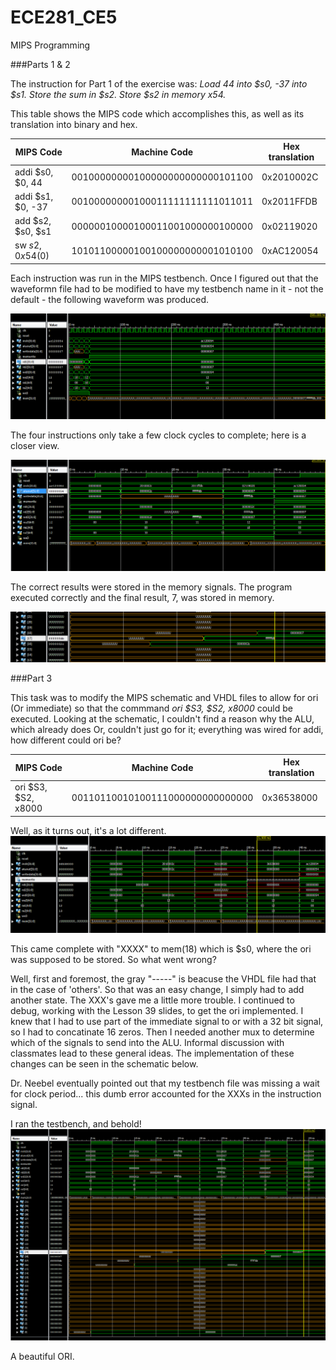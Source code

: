 ECE281_CE5
==========

MIPS Programming

###Parts 1 & 2

The instruction for Part 1 of the exercise was:
_Load 44 into $s0, -37 into $s1. Store the sum in $s2. Store $s2 in  memory x54._

This table shows the MIPS code which accomplishes this, as well as its translation into binary and hex.

|MIPS Code | Machine Code | Hex translation|
-----------|--------------|----------------
addi $s0, $0, 44 | 00100000000100000000000000101100 | 0x2010002C
addi $s1, $0, -37 | 00100000000100011111111111011011 | 0x2011FFDB
add $s2, $s0, $s1 | 00000010000100011001000000100000 | 0x02119020
sw $s2, 0x54($0) | 10101100000100100000000001010100 | 0xAC120054

Each instruction was run in the MIPS testbench. Once I figured out that the waveformn file had to be modified to have my testbench name in it - not the default - the following waveform was produced.

![alt text](https://github.com/byarbrough/ECE281_CE5/blob/master/sim_2_500ns.PNG?raw=true "Part 2 Simulation")

The four instructions only take a few clock cycles to complete; here is a closer view.

![alt text](https://github.com/byarbrough/ECE281_CE5/blob/master/sim_2_zoom.PNG?raw=true "Part 2 Simulation")

The correct results were stored in the memory signals. The program executed correctly and the final result, 7, was stored in memory.

![alt text](https://github.com/byarbrough/ECE281_CE5/blob/master/sim_2_memResults.PNG?raw=true "Part 2 Simulation Results")


###Part 3

This task was to modify the MIPS schematic and VHDL files to allow for ori (Or immediate) so that the commmand _ori $S3, $S2, x8000_ could be executed. Looking at the schematic, I couldn't find a reason why the ALU, which already does Or, couldn't just go for it; everything was wired for addi, how different could ori be?

|MIPS Code | Machine Code | Hex translation|
-----------|--------------|----------------
ori $S3, $S2, x8000 | 00110110010100111000000000000000 | 0x36538000

Well, as it turns out, it's a lot different.
![alt text](https://github.com/byarbrough/ECE281_CE5/blob/master/firstOri_sim.PNG?raw=true "ori flunk")

This came complete with "XXXX" to mem(18) which is $s0, where the ori was supposed to be stored. So what went wrong?

Well, first and foremost, the gray "-----" is beacuse the VHDL file had that in the case of 'others'. So that was an easy 
change, I simply had to add another state.
The XXX's gave me a little more trouble. I continued to debug, working with the Lesson 39 slides, to get the ori implemented. I knew that I had to use part of the immediate signal to or with a 32 bit signal, so I had to concatinate 16 zeros. Then I needed another mux to determine which of the signals to send into the ALU. Informal discussion with classmates lead to these general ideas. The implementation of these changes can be seen in the schematic below.


Dr. Neebel eventually pointed out that my testbench file was missing a wait for clock period... this dumb error accounted for the XXXs in the instruction signal.

I ran the testbench, and behold!
![alt text](https://github.com/byarbrough/ECE281_CE5/blob/master/finalSim.PNG?raw=true "Part 3 Simulation")

A beautiful ORI.
